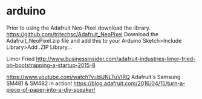 # arduino
Prior to using the Adafruit Neo-Pixel download the library.
https://github.com/tritechsc/Adafruit_NeoPixel
Download the Adafruit_NeoPixel.zip file and add this to your Arduino 
Sketch>Include Library>Add .ZIP Library...

Limor Fried
http://www.businessinsider.com/adafruit-industries-limor-fried-on-bootstrapping-a-startup-2015-8


https://www.youtube.com/watch?v=blJNLTuVIRQ
Adafruit's Samsung SM481 & SM482 in action!
https://blog.adafruit.com/2016/04/15/turn-a-piece-of-paper-into-a-diy-speaker/
